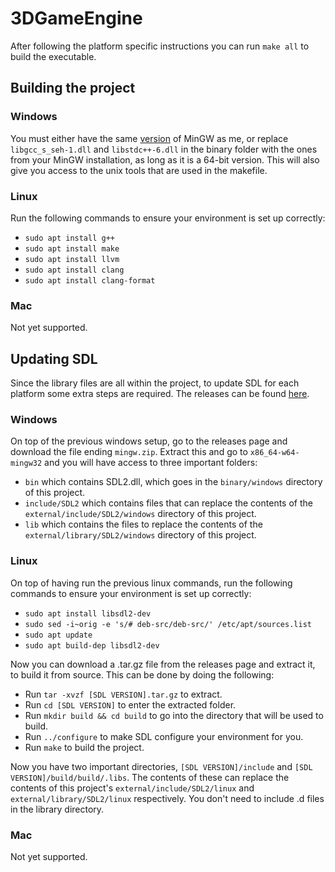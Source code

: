 # 3DGameEngine
After following the platform specific instructions you can run `make all` to build the executable.

## Building the project
### Windows
You must either have the same [version](https://github.com/brechtsanders/winlibs_mingw/releases/download/13.2.0posix-17.0.6-11.0.1-ucrt-r5/winlibs-x86_64-posix-seh-gcc-13.2.0-llvm-17.0.6-mingw-w64ucrt-11.0.1-r5.zip)
of MinGW as me, or replace `libgcc_s_seh-1.dll` and `libstdc++-6.dll` in the binary folder with the ones from your MinGW installation, as long as it is a 64-bit version. This will also
give you access to the unix tools that are used in the makefile.

### Linux
Run the following commands to ensure your environment is set up correctly:
- `sudo apt install g++`
- `sudo apt install make`
- `sudo apt install llvm`
- `sudo apt install clang`
- `sudo apt install clang-format`

### Mac
Not yet supported.

## Updating SDL
Since the library files are all within the project, to update SDL for each platform some extra steps are required. The releases can be found [here](https://github.com/libsdl-org/SDL/releases).

### Windows
On top of the previous windows setup, go to the releases page and download the file ending `mingw.zip`. Extract this and go to `x86_64-w64-mingw32` and you will have access to three important folders:
- `bin` which contains SDL2.dll, which goes in the `binary/windows` directory of this project.
- `include/SDL2` which contains files that can replace the contents of the `external/include/SDL2/windows` directory of this project.
- `lib` which contains the files to replace the contents of the `external/library/SDL2/windows` directory of this project.

### Linux
On top of having run the previous linux commands, run the following commands to ensure your environment is set up correctly:
- `sudo apt install libsdl2-dev`
- `sudo sed -i~orig -e 's/# deb-src/deb-src/' /etc/apt/sources.list`
- `sudo apt update`
- `sudo apt build-dep libsdl2-dev`

Now you can download a .tar.gz file from the releases page and extract it, to build it from source. This can be done by doing the following:
- Run `tar -xvzf [SDL VERSION].tar.gz` to extract.
- Run `cd [SDL VERSION]` to enter the extracted folder.
- Run `mkdir build && cd build` to go into the directory that will be used to build.
- Run `../configure` to make SDL configure your environment for you.
- Run `make` to build the project.

Now you have two important directories, `[SDL VERSION]/include` and `[SDL VERSION]/build/build/.libs`. The contents of these can replace the contents of this project's
`external/include/SDL2/linux` and `external/library/SDL2/linux` respectively. You don't need to include .d files in the library directory.

### Mac
Not yet supported.
